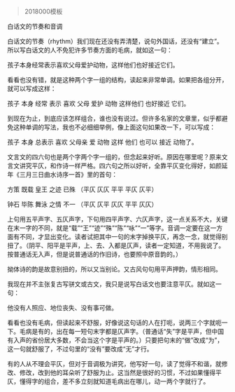 # 
> 2018000模板


白话文的节奏和音调


白话文的节奏（rhythm）我们现在还没有弄清楚，说句外国话，还没有“建立”。所以写白话文的人不免犯许多节奏方面的毛病，就如这一句：





孩子本身经常表示喜欢父母爱护动物，这样他们也好接近它们。





看看也没有错，就是这种两个字一组的结构，读起来非常单调。如果把各组分开，就可以写成这样：





孩子 本身 经常 表示 喜欢 父母 爱护 动物 这样他们 也好接近 它们。





到现在为止，到底应该怎样组合，谁也没有说过。但许多名家的文章里，似乎都避免这种单调的写法，我也不必细细举例，像上面这句如果改一下，可以写成：





孩子 本身 总表示 喜欢 父母亲 爱 动物 这样 他们 也可以 接近 动物了。





文言文的四六句也是两个字两个字一组的，但念起来好听。原因在哪里呢？原来文言文讲究平仄，和作诗一样严格。四六句之所以好听，全靠平仄变化得好，如颜延年《三月三日曲水诗序一首》里的首句：





方策 既载 皇王 之迹 已殊 （平仄 仄仄 平平 平仄 仄平）

钟石 毕陈 舞泳 之情 不一 （平仄 仄平 仄仄 平平 仄仄）





上句用五平声字、五仄声字，下句用四平声字、六仄声字，这一点关系不大，关键在末一字的不同，就是“载”“王”“迹”“殊”“陈”“咏”“一”等字。音调一定要在这一方面有不同，才显出变化。读者试把其中一句的末字掉换平仄，再念一念，就觉得别扭了。（阴平、阳平是平声，上、去、入都是仄声，读者一定知道，不用我说了。按普通话无入声，但是说普通话的作旧诗，也要照中原音韵的。）

拗体诗的韵是故意别扭的，所以又当别论。又古风句句用平声押韵，情形相同。

我现在并不主张复古写骈文或古文，我只是说写白话文也要注意平仄。就如这一句：





他没有人照应、地位丧失、没有事可做。





看看也没有毛病，但读起来不舒服，好像说这句话的人在打呃，说两三个字就呃一下。毛病是有的，出在每一短句末字都是仄声字。（普通话“失”字是平声，但中国有入声的省份居大多数，不会当这个字是平声的。）只要把句末的“做”改成“为”，这一句就舒服了，不过句里的“没有”要改成“无”才行。

有的人从不理会平仄，但对于音调极为讲究，他写好一句，读了觉得不和谐，就修改、修改，改到他的耳朵听了舒服为止。这当然是很好的习惯，不过如果懂得平仄，懂得字的组合，差不多立刻就知道毛病出在哪儿，动一两个字就行了。





